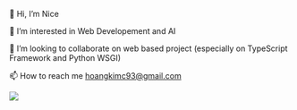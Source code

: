 👋 Hi, I’m Nice

👀 I’m interested in Web Developement and AI

💞️ I’m looking to collaborate on web based project (especially on TypeScript Framework and Python WSGI)

📫 How to reach me hoangkimc93@gmail.com

<a href="https://visitcount.itsvg.in">
  <img src="https://visitcount.itsvg.in/api?id=mrdiamond12312&label=Profile%20Views&color=11&pretty=true" />
</a>
<!---
mrdiamond12312/mrdiamond12312 is a ✨ special ✨ repository because its `README.md` (this file) appears on your GitHub profile.
You can click the Preview link to take a look at your changes.
--->
